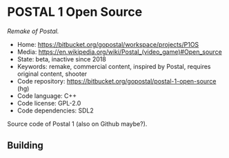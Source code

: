 # POSTAL 1 Open Source

_Remake of Postal._

- Home: https://bitbucket.org/gopostal/workspace/projects/P1OS
- Media: <https://en.wikipedia.org/wiki/Postal_(video_game)#Open_source>
- State: beta, inactive since 2018
- Keywords: remake, commercial content, inspired by Postal, requires original content, shooter
- Code repository: https://bitbucket.org/gopostal/postal-1-open-source (hg)
- Code language: C++
- Code license: GPL-2.0
- Code dependencies: SDL2

Source code of Postal 1 (also on Github maybe?).

## Building
